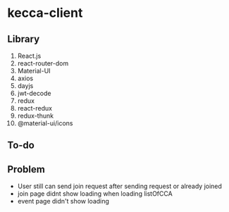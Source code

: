 # kecca-client

## Library

1. React.js
2. react-router-dom
3. Material-UI
4. axios
5. dayjs
6. jwt-decode
7. redux
8. react-redux
9. redux-thunk
10. @material-ui/icons

## To-do

## Problem

- User still can send join request after sending request or already joined
- join page didnt show loading when loading listOfCCA
- event page didn't show loading
